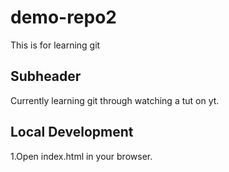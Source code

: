 # demo-repo2
This is for learning git

## Subheader

Currently learning git through watching a tut on yt.

## Local Development 

1.Open index.html in your browser.